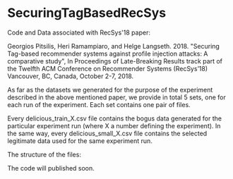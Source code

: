 # SecuringTagBasedRecSys
Code and Data associated with RecSys'18 paper:

Georgios Pitsilis, Heri Ramampiaro, and Helge Langseth. 2018. "Securing Tag-based recommender systems against profile injection attacks: A comparative study", In Proceedings of Late-Breaking Results track part of the Twelfth ACM Conference on Recommender Systems (RecSys’18) Vancouver, BC, Canada, October 2-7, 2018.

As far as the datasets we generated for the purpose of the experiment described in the above mentioned paper, we provide in total 5 sets, one for each run of the experiment. Each set contains one pair of files.

Every delicious_train_X.csv file contains the bogus data generated for the particular experiment run (where X a number defining the experiment). In the same way, every delicious_small_X.csv file contains the selected legitimate data used for the same experiment run.

The structure of the files:


The code will published soon.

